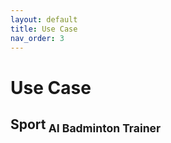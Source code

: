```yaml
---
layout: default
title: Use Case
nav_order: 3
---
```


# Use Case

## **Sport**<sub> AI Badminton Trainer
